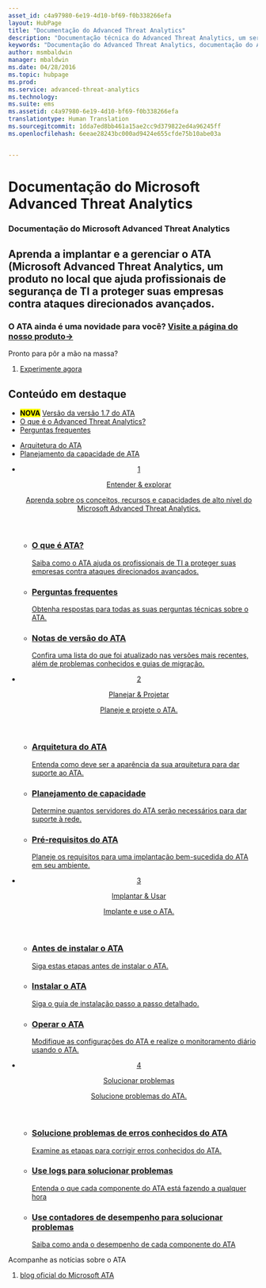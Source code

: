 ```yaml
---
asset_id: c4a97980-6e19-4d10-bf69-f0b338266efa
layout: HubPage
title: "Documentação do Advanced Threat Analytics"
description: "Documentação técnica do Advanced Threat Analytics, um serviço de segurança da Microsoft."
keywords: "Documentação do Advanced Threat Analytics, documentação do ATA"
author: msmbaldwin
manager: mbaldwin
ms.date: 04/28/2016
ms.topic: hubpage
ms.prod: 
ms.service: advanced-threat-analytics
ms.technology: 
ms.suite: ems
ms.assetid: c4a97980-6e19-4d10-bf69-f0b338266efa
translationtype: Human Translation
ms.sourcegitcommit: 1dda7ed8bb461a15ae2cc9d379822ed4a96245ff
ms.openlocfilehash: 6eeae28243bc000ad9424e655cfde75b10abe03a


---
```

# <a name="microsoft-advanced-threat-analytics-documentation"></a>Documentação do Microsoft Advanced Threat Analytics
<article id="main">
    <section id="hero-content">
      <h1>Documentação do Microsoft Advanced Threat Analytics</h1>
      <h2>Aprenda a implantar e a gerenciar o ATA (Microsoft Advanced Threat Analytics, um produto no local que ajuda profissionais de segurança de TI a proteger suas empresas contra ataques direcionados avançados.</h2>
      <h3>O ATA ainda é uma novidade para você? <a href="http://go.microsoft.com/fwlink/?LinkId=816859" target="_blank">Visite a página do nosso produto&rarr;</a></h3>
    </section>
    <aside class="alert section-border">
      <p>Pronto para pôr a mão na massa?</p>
      <ol class="action-list">
        <li><a href="https://www.microsoft.com/evalcenter/evaluate-microsoft-advanced-threat-analytics" target="_blank" class="button-bordered button-translucent">Experimente agora</a></li>
      </ol>
    </aside>
    <section id="featured" class="container">
      <h2 class="section-heading"><span class="icon icon-warning"></span> Conteúdo em destaque</h2>
      <div class="features row">
        <ul class="column column-half">
          <li><mark><b>NOVA</b></mark> <a href="/advanced-threat-analytics/understand-explore/whats-new-version-1.7">Versão da versão 1.7 do ATA</a></li>
          <li><a href="/advanced-threat-analytics/understand-explore/what-is-ata">O que é o Advanced Threat Analytics?</a></li>
          <li><a href="/advanced-threat-analytics/understand-explore/ata-technical-faq">Perguntas frequentes</a></li>
        </ul>
        <ul class="column column-half">
          <li><a href="/advanced-threat-analytics/plan-design/ata-architecture">Arquitetura do ATA</a></li>
          <li><a href="/advanced-threat-analytics/plan-design/ata-capacity-planning">Planejamento da capacidade de ATA</a></li>        </ul>
      </div>
    </section>
    <div id="journeys">
      <section class="container">
        <ul class="journeys-list">
          <li class="journey-step">
            <header class="journey-step-header row">
              <a href="/advanced-threat-analytics/understand-explore/what-is-ata">
                <div class="title column-third">
                  <span class="step-number">1</span>
                  <p>Entender &amp; explorar</p>
                </div>
                <p class="description column-two-thirds">Aprenda sobre os conceitos, recursos e capacidades de alto nível do Microsoft Advanced Threat Analytics.
                </p>
              </a>
            </header>
            <section class="journey-step-elements content">
              <ul class="row">
                <li class="column-third">
                  <a href="/advanced-threat-analytics/understand-explore/what-is-ata">
                    <h3>O que é ATA?</h3>
                    <p>Saiba como o ATA ajuda os profissionais de TI a proteger suas empresas contra ataques direcionados avançados.</p>
                  </a>
                </li>
                <li class="column-third">
                  <a href="/advanced-threat-analytics/understand-explore/ata-technical-faq">
                    <h3>Perguntas frequentes</h3>
                    <p>Obtenha respostas para todas as suas perguntas técnicas sobre o ATA.</p>
                  </a>
                </li>
                <li class="column-third">
                  <a href="/advanced-threat-analytics/understand-explore/ata-release-notes">
                    <h3>Notas de versão do ATA</h3>
                    <p>Confira uma lista do que foi atualizado nas versões mais recentes, além de problemas conhecidos e guias de migração.</p>
                  </a>
                </li>
              </ul>
            </section>
          </li>
          <li class="journey-step">
            <header class="journey-step-header row">
              <a href="/advanced-threat-analytics/plan-design/ata-architecture">
                <div class="title column-third">
                  <span class="step-number">2</span>
                  <p>Planejar &amp; Projetar</p>
                </div>
                <p class="description column-two-thirds">Planeje e projete o ATA.
                </p>
              </a>
            </header>
            <section class="journey-step-elements content">
              <ul class="row">
                <li class="column-third">
                  <a href="/advanced-threat-analytics/plan-design/ata-architecture">
                    <h3>Arquitetura do ATA</h3>
                    <p>Entenda como deve ser a aparência da sua arquitetura para dar suporte ao ATA.</p>
                  </a>
                </li>
                <li class="column-third">
                  <a href="/advanced-threat-analytics/plan-design/ata-capacity-planning">
                    <h3>Planejamento de capacidade</h3>
                    <p>Determine quantos servidores do ATA serão necessários para dar suporte à rede.</p>
                  </a>
                </li>
                <li class="column-third">
                  <a href="/advanced-threat-analytics/plan-design/ata-prerequisites">
                    <h3>Pré-requisitos do ATA</h3>
                    <p>Planeje os requisitos para uma implantação bem-sucedida do ATA em seu ambiente.</p>
                  </a>
                </li>
              </ul>
            </section>
          </li>
          <li class="journey-step">
            <header class="journey-step-header row">
              <a href="/advanced-threat-analytics/deploy-use/preinstall-ata">
                <div class="title column-third">
                  <span class="step-number">3</span>
                  <p>Implantar &amp; Usar</p>
                </div>
                <p class="description column-two-thirds">Implante e use o ATA.
                </p>
              </a>
            </header>
            <section class="journey-step-elements content">
              <ul class="row">
                <li class="column-third">
                  <a href="/advanced-threat-analytics/deploy-use/preinstall-ata">
                    <h3>Antes de instalar o ATA</h3>
                    <p>Siga estas etapas antes de instalar o ATA.</p>
                  </a>
                </li>
                <li class="column-third">
                  <a href="/advanced-threat-analytics/deploy-use/install-ata-step1">
                    <h3>Instalar o ATA</h3>
                    <p>Siga o guia de instalação passo a passo detalhado.</p>
                  </a>
                </li>
                <li class="column-third">
                  <a href="/advanced-threat-analytics/deploy-use/operate-ata">
                    <h3>Operar o ATA</h3>
                    <p>Modifique as configurações do ATA e realize o monitoramento diário usando o ATA.</p>
                  </a>
                </li>
            </section>
          </li>
          <li class="journey-step">
            <header class="journey-step-header row">
              <a href="/advanced-threat-analytics/troubleshoot/troubleshooting-ata-known-errors">
                <div class="title column-third">
                  <span class="step-number">4</span>
                  <p>Solucionar problemas</p>
                </div>
                <p class="description column-two-thirds">Solucione problemas do ATA.
                </p>
              </a>
            </header>
            <section class="journey-step-elements content">
              <ul class="row">
                <li class="column-third">
                  <a href="/advanced-threat-analytics/troubleshoot/troubleshooting-ata-known-errors">
                    <h3>Solucione problemas de erros conhecidos do ATA</h3>
                    <p>Examine as etapas para corrigir erros conhecidos do ATA.</p>
                  </a>
                </li>
                <li class="column-third">
                  <a href="/advanced-threat-analytics/troubleshoot/troubleshooting-ata-using-logs">
                    <h3>Use logs para solucionar problemas</h3>
                    <p>Entenda o que cada componente do ATA está fazendo a qualquer hora</p>
                  </a>
                </li>
                <li class="column-third">
                  <a href="/advanced-threat-analytics/troubleshoot/troubleshooting-ata-using-perf-counters">
                    <h3>Use contadores de desempenho para solucionar problemas</h3>
                    <p>Saiba como anda o desempenho de cada componente do ATA</p>
                  </a>
                </li>
              </ul>
            </section>
          </li>
        </ul>
      </section>
    </div>
    <aside class="alert alert-social">
      <p>Acompanhe as notícias sobre o ATA</p>
      <ol class="action-list">
        <li><a href="http://blogs.technet.com/b/ata/" target="_blank" class="button-bordered button-translucent">blog oficial do Microsoft ATA</a></li>
      </ol>
    </aside>
</article>



<!--HONumber=Dec16_HO1-->


